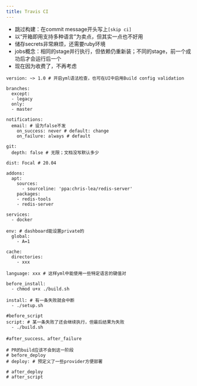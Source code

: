 ```yaml
---
title: Travis CI
---
```


* 跳过构建：在commit message开头写上`[skip ci]`
* 以“开箱即用支持多种语言”为卖点，但其实一点也不好用
* 储存secrets非常麻烦，还需要ruby环境
* jobs概念：相同的stage并行执行，但依赖仍重新装；不同的stage，前一个成功后才会运行后一个
* 现在因为收费了，不再考虑

```
version: ~> 1.0 # 开启yml语法检查，也可在UI中启用Build config validation

branches:
  except:
  - legacy
  only:
  - master

notifications:
  email: # 设为false不发
    on_success: never # default: change
    on_failure: always # default

git:
  depth: false # 无限；文档没写默认多少

dist: Focal # 20.04

addons:
  apt:
    sources:
      - sourceline: 'ppa:chris-lea/redis-server'
    packages:
    - redis-tools
    - redis-server

services:
  - docker

env: # dashboard能设置private的
  global:
    - A=1

cache:
  directories:
    - xxx
    
language: xxx # 这样yml中能使用一些特定语言的键值对

before_install:
  - chmod u+x ./build.sh

install: # 有一条失败就会中断
  - ./setup.sh

#before_script
script: # 某一条失败了还会继续执行，但最后结果为失败
  - ./build.sh

#after_success、after_failure

# PR的build应该不会到这一阶段
# before_deploy
# deploy: # 预定义了一些provider方便部署

# after_deploy
# after_script
```
